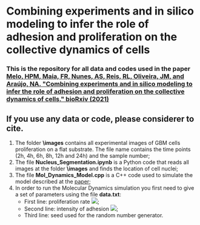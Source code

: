 # Combining experiments and in silico modeling to infer the role of adhesion and proliferation on the collective dynamics of cells


### This is the repository for all data and codes used in the paper [Melo, HPM, Maia, FR, Nunes, AS, Reis, RL, Oliveira, JM, and Araújo, NA.  "Combining experiments and in silico modeling to infer the role of adhesion and proliferation on the collective dynamics of cells." bioRxiv (2021)](https://www.biorxiv.org/content/10.1101/2021.03.29.437400v1.abstract)

## If you use any data or code, please considerer to cite. 

1. The folder **\images** contains all experimental images of GBM cells proliferation on a flat substrate. The file name contains the time points (2h, 4h, 6h, 8h, 12h and 24h) and the sample number;
1. The file **Nucleus_Segmentation.ipynb** is a Python code that reads all images at the folder **\images** and finds the location of cell nuclei;
2. The file **Mol_Dynamics_Model.cpp** is a C++ code used to simulate the model described at the [paper](https://www.biorxiv.org/content/10.1101/2021.03.29.437400v1.abstract);
3. In order to run the Molecular Dynamics simulation you first need to give a set of parameters using the file **data.txt**:  
    - First line: proliferation rate <img src="https://render.githubusercontent.com/render/math?math=\lambda">;
    - Second line: intensity of adhesion <img src="https://render.githubusercontent.com/render/math?math=\tau">; 
    - Third line: seed used for the random number generator. 


